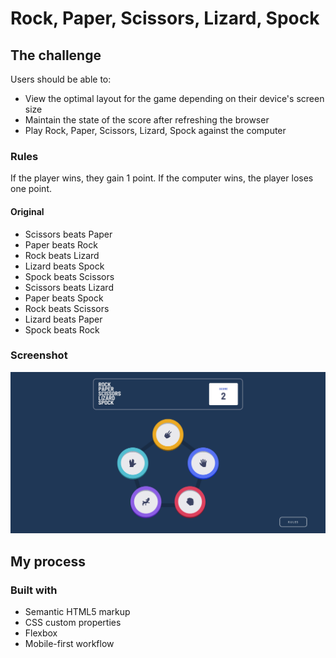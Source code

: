 # Rock, Paper, Scissors, Lizard, Spock

## The challenge

Users should be able to:

- View the optimal layout for the game depending on their device's screen size
- Maintain the state of the score after refreshing the browser
- Play Rock, Paper, Scissors, Lizard, Spock against the computer

### Rules

If the player wins, they gain 1 point. If the computer wins, the player loses one point.

#### Original

- Scissors beats Paper
- Paper beats Rock
- Rock beats Lizard
- Lizard beats Spock
- Spock beats Scissors
- Scissors beats Lizard
- Paper beats Spock
- Rock beats Scissors
- Lizard beats Paper
- Spock beats Rock

### Screenshot

![](images/screenshot.png)

## My process

### Built with

- Semantic HTML5 markup
- CSS custom properties
- Flexbox
- Mobile-first workflow
